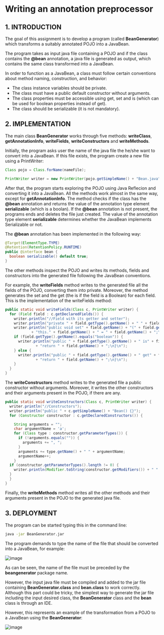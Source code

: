 # Writing an annotation preprocessor

## 1. INTRODUCTION

The goal of this assignment is to develop a program (called **BeanGenerator**) which transforms a suitably
annotated POJO into a JavaBean.

The program takes as input java file containing a POJO and if the class contains the **@bean** annotation, a
java file is generated as output, which contains the same class transformed into a JavaBean.

In order to function as a JavaBean, a class must follow certain conventions about method naming,
construction, and behavior:

* The class instance variables should be private.
* The class must have a public default constructor without arguments.
* The class properties must be accessible using get, set and is (which can be used for boolean properties instead of get).
* The class should be serializable (it is not mandatory).

## 2. IMPLEMENTATION

The main class **BeanGenerator** works through five methods: **writeClass**, **getAnnotationInfo**, **writeFields**,
**writeConstructors** and **writeMethods**.

Initially, the program asks user the name of the java file the he/she want to convert into a JavaBean. If this
file exists, the program create a new file using a PrintWriter:

```java
Class pojo = Class.forName(nameFile);

PrintWriter writer = new PrintWriter(pojo.getSimpleName() + "Bean.java", "UTF-8");
```

After that, the program starts exploring the POJO using Java Reflecion and converting it into a JavaBean. All
the methods work almost in the same way, except for **getAnnotationInfo**. The method checks if the class
has the **@bean** annotation and returns the value of the annotation type element **serializable** (which is a
boolan). If the **@bean** annotation is not present, the programs ends and deletes the file just created. The
value of the annotation type element **serializable** determines whether the JavaBean implements
Serializable or not.

The **@bean** annotation has been implemented in the following way:
```java
@Target(ElementType.TYPE)
@Retention(RetentionPolicy.RUNTIME)
public @interface bean {
  boolean serializable() default true;
}
```
The other methods inspect the POJO and writes its methods, fields and constructors into the generated file
following the JavaBean conventions.

For example, the **writeFields** method writes to the generated file all the fields of the POJO, converting them
into private. Moreover, the method generates the set and the get (the is if the field is a Boolean) for each
field. This is the implementation of the writeFields method:

```java
public static void writeFields(Class c, PrintWriter writer) {
  for (Field field : c.getDeclaredFields()) {
    writer.println("//Field with its getter and setter");
    writer.println("private " + field.getType().getName() + " " + field.getName() + ";");
    writer.println("public void set" + field.getName() + "(" + field.getType().getName() + " " + field.getName() + ") {\n"
            + "this." + field.getName() + " = " + field.getName() + ";\n}");
    if (field.getType().getName().equals("boolean")) {
      writer.println("public " + field.getType().getName() + " is" + field.getName() + "() {\n"
              + "return " + field.getName() + ";\n}\n");
    } else {
      writer.println("public " + field.getType().getName() + " get" + field.getName() + "() {\n"
              + "return " + field.getName() + ";\n}\n");
    }
  }
}
```
The **writeConstructors** method writes to the generated file a public constructor without arguments.
Moreover, it writes the other constructors and their arguments present in the POJO, if there are any.
```java
public static void writeConstructors(Class c, PrintWriter writer) {
  writer.println("//Constructors");
  writer.println("public " + c.getSimpleName() + "Bean() {}");
  for (Constructor constructor : c.getDeclaredConstructors()) {

    String arguments = "";
    char argumentName = 'a';
    for (Class type : constructor.getParameterTypes()) {
      if (!arguments.equals("")) {
        arguments += ", ";
      }
      arguments += type.getName() + " " + argumentName;
      argumentName++;
    }
  if (constructor.getParameterTypes().length != 0) {
    writer.println(Modifier.toString(constructor.getModifiers()) + " " + c.getSimpleName() + "Bean(" + arguments + ") {}");
  }
  }
}
```
Finally, the **writeMethods** method writes all the other methods and their arguments present in the POJO to
the generated java file.

## 3. DEPLOYMENT
The program can be started typing this in the command line:

```sh
java -jar BeanGenerator.jar
```

The program demands to type the name of the file that should be converted into a JavaBean, for example:

![image](https://cloud.githubusercontent.com/assets/24565161/21271295/b554f4ea-c3ba-11e6-9554-a8599977bc02.png)

As can be seen, the name of the file must be preceded by the **beangenerator** package name.

However, the input java file must be compiled and added to the jar file containing **BeanGenerator.class** and
**bean.class** to work correctly. Although this part could be tricky, the simplest way to generate the jar file
including the input desired class, the **BeanGenerator** class and the **bean** class is through an IDE.

However, this represents an example of the transformation from a POJO to a JavaBean using the
**BeanGenerator**:

![image](https://cloud.githubusercontent.com/assets/24565161/21271353/faf233c8-c3ba-11e6-96b4-353e53e89729.png)
